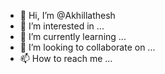 - 👋 Hi, I’m @Akhillathesh
- 👀 I’m interested in ...
- 🌱 I’m currently learning ...
- 💞️ I’m looking to collaborate on ...
- 📫 How to reach me ...

<!---
Akhillathesh/Akhillathesh is a ✨ special ✨ repository because its `README.md` (this file) appears on your GitHub profile.
You can click the Preview link to take a look at your changes.h 
